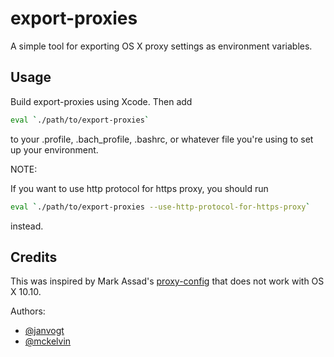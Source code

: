 # export-proxies

A simple tool for exporting OS X proxy settings as environment variables.

## Usage

Build export-proxies using Xcode. Then add
```sh
eval `./path/to/export-proxies`
```
to your .profile, .bach_profile, .bashrc, or whatever file you're using to set up your environment.

NOTE:

If you want to use http protocol for https proxy, you should run
```sh
eval `./path/to/export-proxies --use-http-protocol-for-https-proxy`
```
instead.

## Credits

This was inspired by Mark Assad's [proxy-config](http://sydney.edu.au/engineering/it/~massad/project-proxy-config.html) that does not work with OS X 10.10.

Authors:

- [@janvogt](https://github.com/janvogt)
- [@mckelvin](https://github.com/mckelvin)
